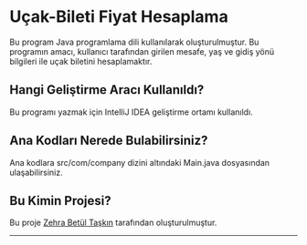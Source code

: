 # Uçak-Bileti Fiyat Hesaplama

Bu program Java programlama dili kullanılarak oluşturulmuştur. Bu programın amacı, kullanıcı tarafından girilen mesafe, yaş ve gidiş yönü bilgileri ile uçak biletini hesaplamaktır.

## Hangi Geliştirme Aracı Kullanıldı?

Bu programı yazmak için IntelliJ IDEA geliştirme ortamı kullanıldı.

## Ana Kodları Nerede Bulabilirsiniz?

Ana kodlara src/com/company dizini altındaki Main.java dosyasından ulaşabilirsiniz.

## Bu Kimin Projesi?

Bu proje [Zehra Betül Taşkın](https://github.com/zehrabetultaskin/) tarafından oluşturulmuştur.

----

